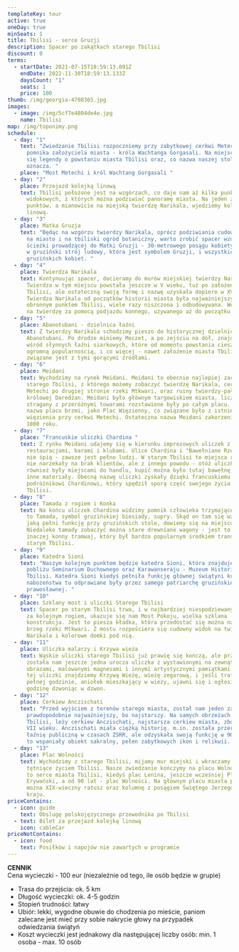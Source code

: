 ```yaml
---
templateKey: tour
active: true
oneDay: true
minSeats: 1
title: Tbilisi - serce Gruzji
description: Spacer po zakątkach starego Tbilisi
discount: 0
terms:
  - startDate: 2021-07-15T18:59:13.091Z
    endDate: 2022-11-30T18:59:13.133Z
    daysCount: "1"
    seats: 1
    price: 100
thumb: /img/georgia-4708365.jpg
images:
  - image: /img/5cf7e4804de4e.jpg
    name: Tbilisi
map: /img/toponimy.png
schedule:
  - day: "1"
    text: "Zwiedzanie Tbilisi rozpoczniemy przy zabytkowej cerkwi Metechi, tuż obok
      pomnika założyciela miasta - króla Wachtanga Gorgasali. Na miejscu dowiemy
      się legendy o powstaniu miasta Tbilisi oraz, co nazwa naszej stolicy
      oznacza. "
    place: "Most Metechi i król Wachtang Gorgasali "
  - day: "2"
    place: Przejazd kolejką linową
    text: Tbilisi położone jest na wzgórzach, co daje nam aż kilka punktów
      widokowych, z których można podziwiać panoramę miasta. Na jeden z takich
      punktów, a mianowicie na miejską twierdzę Narikala, wjedziemy kolejką
      linową.
  - day: "3"
    place: Matka Gruzja
    text: "Będąc na wzgórzu twierdzy Narikala, oprócz podziwiania cudownych widoków
      na miasto i na tbiliski ogród botaniczny, warto zrobić spacer wzdłuż
      ścieżki prowadzącej do Matki Gruzji - 30-metrowego posągu kobiety ubranej
      w gruziński strój ludowy, która jest symbolem Gruzji, i wszystkich
      gruzińskich kobiet. "
  - day: "4"
    place: Twierdza Narikala
    text: Kontynuując spacer, docieramy do murów miejskiej twierdzy Narikala.
      Twierdza w tym miejscu powstała jeszcze w V wieku, tuż po założeniu miasta
      Tbilisi, ale ostateczną swoją formę i nazwę uzyskała dopiero w XVI-XVII.
      Twierdza Narikala od początków historii miasta była najważniejszym
      obronnym punktem Tbilisi, wiele razy niszczona i odbudowywana. Wejdziemy
      na twierdzę za pomocą podjazdu konnego, używanego aż do początku XX wieku.
  - day: "5"
    place: Abanotubani - dzielnica łaźni
    text: Z twierdzy Narikala schodzimy pieszo do historycznej dzielnicy łaźni
      Abanotubani. Po drodze miniemy Meczet, a po zejściu na dół, znajdziemy się
      wśród słynnych łaźni siarkowych, które od momentu powstania cieszą się
      ogromną popularnością, i co więcej - nawet założenie miasta Tbilisi
      związane jest z tymi gorącymi źródłami.
  - day: "6"
    place: Meidani
    text: Wychodzimy na rynek Meidani. Meidani to obecnie najlepiej zachowany plac
      starego Tbilisi, z którego możemy zobaczyć twierdzę Narikala, cerkiew
      Metechi po drugiej stronie rzeki Mtkwari, oraz ruiny twierdzy-pałacu
      królowej Daredżan. Meidani było głównym targowiskiem miasta, liczne
      stragany z przeróżnymi towarami rozstawione były po całym placu. Stara
      nazwa placu brzmi, jako Plac Więzienny, co związane było z istnieniem
      więzienia przy cerkwi Metechi. Ostateczna nazwa Meidani zakorzeniła się w
      1800 roku.
  - day: "7"
    place: "Francuskie uliczki Chardina "
    text: Z rynku Meidani udajemy się w kierunku imprezowych uliczek z wieloma
      restauracjami, barami i klubami. Ulice Chardina i "Bawełniane Rzędy" nigdy
      nie śpią - zawsze jest pełno ludzi. W starym Tbilisi te miejsca również
      nie narzekały na brak klientów, ale z innego powodu - otóż uliczki te
      również były miejscami do handlu, kupić można było tutaj bawełnę, wełnę i
      inne materiały. Obecną nazwę uliczki zyskały dzięki francuskiemu
      podróżnikowi Chardinowi, który spędził sporą część swojego życia właśnie w
      Tbilisi.
  - day: "8"
    place: Tamada z rogiem i Konka
    text: Na końcu uliczek Chardina widzimy pomnik człowieka trzymającego róg. Jest
      to Tamada, symbol gruzińskiej biesiady, supry. Skąd on tam się wziął i
      jaką pełni funkcję przy gruzińskich stole, dowiemy się na miejscu.
      Niedaleko tamady zobaczyć można stare drewniane wagony - jest to "konka",
      inaczej konny tramwaj, który był bardzo popularnym środkiem transportu w
      starym Tbilisi.
  - day: "9"
    place: Katedra Sioni
    text: "Naszym kolejnym punktem będzie katedra Sioni, która znajduje się w
      pobliżu Seminarium Duchownego oraz Karawanseraju - Muzeum Historii Miasta
      Tbilisi. Katedra Sioni kiedyś pełniła funkcję głównej świątyni kraju i
      nabożeństwa tu odprawiane były przez samego patriarchę gruzińskiej cerkwi
      prawosławnej. "
  - day: "10"
    place: Szklany most i uliczki Starego Tbilisi
    text: Spacer po starym Tbilisi trwa, i w najbardziej niespodziewanym momencie,
      za kolejnym rogiem, ukazuje się nam Most Pokoju, wielka szklana
      konstrukcja. Jest to piesza kładka, która przedostać się można na drugi
      brzeg rzeki Mtkwari. Z mostu rozpościera się cudowny widok na twierdzę
      Narikala i kolorowe domki pod nią.
  - day: "11"
    place: Uliczka malarzy i Krzywa wieża
    text: Wąskie uliczki starego Tbilisi już prawię się kończą, ale przed końcem,
      została nam jeszcze jedna urocza uliczka z wystawionymi na zewnątrz
      obrazami, malowanymi magnesami i innymi artystycznymi pamiątkami. Na końcu
      tej uliczki znajdziemy Krzywą Wieżę, wieżę zegarową, i jeśli trafimy tam o
      pełnej godzinie, aniołek mieszkający w wieży, ujawni się i ogłosi nam
      godzinę dzwoniąc w dzwon.
  - day: "12"
    place: Cerkiew Anczischati
    text: "Przed wyjściem z terenów starego miasta, został nam jeden zabytek,
      prawdopodobnie najważniejszy, bo najstarszy. Na samych obrzeżach starego
      Tbilisi, leży cerkiew Anczischati, najstarsza cerkiew miasta, zbudowana w
      VII wieku. Anczischati miała ciężką historię. m.in. została przerobiona na
      łaźnię publiczną w czasach ZSRR, ale odzyskała swoją funkcję w 90'. Jest
      to wspaniały obiekt sakralny, pełen zabytkowych ikon i relikwii. "
  - day: "13"
    place: Plac Wolności
    text: Wychodzimy z starego Tbilisi, mijamy mur miejski i wkraczamy w nowoczesne,
      tętniące życiem Tbilisi. Nasze zwiedzanie kończymy na placu Wolności. Jest
      to serce miasta Tbilisi, kiedyś plac Lenina, jeszcze wcześniej Plac
      Erywański, a od 90 lat - plac Wolności. Na głównym placu miasta podziwiać
      można XIX-wieczny ratusz oraz kolumnę z posągiem Świętego Jerzego, patrona
      kraju.
priceContains:
  - icon: guide
    text: Obslugę polskojęzycznego przewodnika po Tbilisi
  - text: Bilet za przejazd kolejką linową
    icon: cableCar
priceNotContains:
  - icon: food
    text: Posiłków i napojów nie zawartych w programie
---
```

**CENNIK**\
Cena wycieczki - 100 eur (niezależnie od tego, ile osób będzie w grupie)

* Trasa do przejścia: ok. 5 km 
* Długość wycieczki: ok. 4-5 godzin 
* Stopień trudności: łatwy 
* Ubiór: lekki, wygodne obuwie do chodzenia po mieście, paniom zalecane jest mieć przy sobie nakrycie głowy na przypadek odwiedzania świątyń 
* Koszt wycieczki jest jednakowy dla następującej liczby osób: min. 1 osoba - max. 10 osób